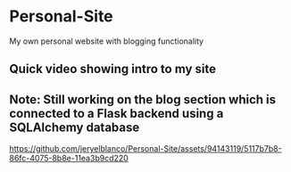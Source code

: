 # Personal-Site
My own personal website with blogging functionality
## Quick video showing intro to my site
## Note: Still working on the blog section which is connected to a Flask backend using a SQLAlchemy database
https://github.com/jeryelblanco/Personal-Site/assets/94143119/5117b7b8-86fc-4075-8b8e-11ea3b9cd220

